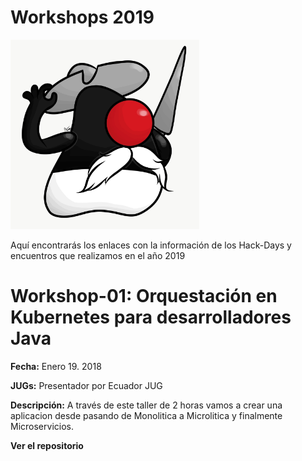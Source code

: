 # Workshops 2019

 <img src="DukijoteDeLaMancha.JPG" alt="" width="302" height="303" />

Aquí encontrarás los enlaces con la información de los Hack-Days y encuentros que realizamos en el año 2019


# Workshop-01: Orquestación en Kubernetes para desarrolladores Java

**Fecha:** Enero 19. 2018

**JUGs:** Presentador por Ecuador JUG 

**Descripción:** A través de este taller de 2 horas vamos a crear una aplicacion desde pasando de Monolitica a Microlitica y finalmente Microservicios.

**Ver el repositorio** 

